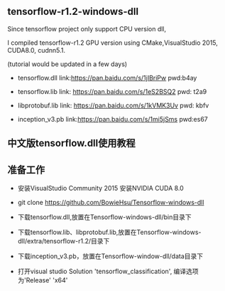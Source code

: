 
## tensorflow-r1.2-windows-dll
Since tensorflow project only support CPU version dll,

I compiled tensorflow-r1.2 GPU version using CMake,VisualStudio 2015, CUDA8.0, cudnn5.1.

(tutorial would be updated in a few days)

- tensorflow.dll link:https://pan.baidu.com/s/1jIBriPw pwd:b4ay

- tensorflow.lib link: https://pan.baidu.com/s/1eS2BSQ2 pwd: t2a9

- libprotobuf.lib link: https://pan.baidu.com/s/1kVMK3Uv pwd: kbfv

- inception_v3.pb link:https://pan.baidu.com/s/1mi5jSms pwd:es67

## 中文版tensorflow.dll使用教程

## 准备工作

- 安装VisualStudio Community 2015 安装NVIDIA CUDA 8.0

- git clone https://github.com/BowieHsu/Tensorflow-windows-dll

- 下载tensorflow.dll,放置在Tensorflow-windows-dll/bin目录下

- 下载tensorflow.lib、libprotobuf.lib,放置在Tensorflow-windows-dll/extra/tensorflow-r1.2/目录下

- 下载inception_v3.pb，放置在Tensorflow-window-dll/data目录下

- 打开visual studio Solution 'tensorflow_classification', 编译选项为'Release' 'x64'
